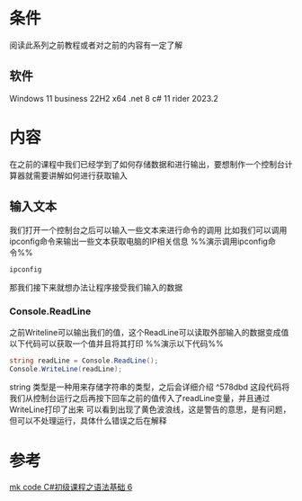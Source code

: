 # 条件
阅读此系列之前教程或者对之前的内容有一定了解
## 软件
Windows 11 business 22H2 x64
.net 8
c# 11
rider 2023.2
# 内容
在之前的课程中我们已经学到了如何存储数据和进行输出，要想制作一个控制台计算器就需要讲解如何进行获取输入
## 输入文本
我们打开一个控制台之后可以输入一些文本来进行命令的调用
比如我们可以调用ipconfig命令来输出一些文本获取电脑的IP相关信息
%%演示调用ipconfig命令%%
```ps1
ipconfig
```
那我们接下来就想办法让程序接受我们输入的数据
### Console.ReadLine
之前Writeline可以输出我们的值，这个ReadLine可以读取外部输入的数据变成值
以下代码可以获取一个值并且将其打印
%%演示以下代码%%
```cs
string readLine = Console.ReadLine();  
Console.WriteLine(readLine);
```
string 类型是一种用来存储字符串的类型，之后会详细介绍 ^578dbd
这段代码将我们从控制台运行之后再按下回车之前的值传入了readLine变量，并且通过WriteLine打印了出来
可以看到出现了黄色波浪线，这是警告的意思，是有问题，但可以不处理运行，具体什么错误之后在解释
# 参考
[mk code C#初级课程之语法基础 6](http://mkcode.net/html/csharp_jc/chuji/yufa.html)